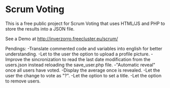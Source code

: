 # Scrum Voting
This is a free public project for Scrum Voting that uses HTML/JS and PHP to store the results into a JSON file.

See a Demo at http://inverzorro.freecluster.eu/scrum/

Pendings:
-Translate commented code and variables into english for better understanding.
-Let to the user the option to upload a profile picture.
-Improve the sincronization to read the last date modification from the users.json instead reloading the save_user.php file.
-"Automatic reveal" once all users have voted.
-Display the average once is revealed.
-Let the user the change to vote as "?".
-Let the option to set a title.
-Let the option to remove users.

